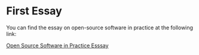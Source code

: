# First Essay

You can find the essay on open-source software in practice at the following link:

[Open Source Software in Practice Esssay](https://docs.google.com/document/d/1m8g9a8wH_9bxqKqVdKKJqD779-qlS3t1SBRCxQyoJYo/edit?tab=t.0)
